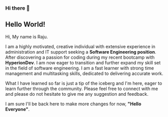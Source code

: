 ### Hi there 👋

## Hello World!
  
Hi, My name is Raju.   

I am a highly motivated, creative individual with extensive experience in administration and IT support seeking a **Software Engineering position**. After discovering a passion for coding during my recent bootcamp with **HyperionDev**. I am now eager to transition and further expand my skill set in the field of software engineering. I am a fast learner with strong time management and multitasking skills, dedicated to delivering accurate work.

What I have learned so far is just a tip of the iceberg and I'm here, eager to learn further through the community. Please feel free to connect with me and please do not hesitate to give me any suggestion and feedback.

I am sure I'll be back here to make more changes for now, **"Hello Everyone"**.


<!--
**Raju-Mali/Raju-Mali** is a ✨ _special_ ✨ repository because its `README.md` (this file) appears on your GitHub profile.

Here are some ideas to get you started:

- 🔭 I’m currently working on ...
- 🌱 I’m currently learning ...
- 👯 I’m looking to collaborate on ...
- 🤔 I’m looking for help with ...
- 💬 Ask me about ...
- 📫 How to reach me: ...
- 😄 Pronouns: ...
- ⚡ Fun fact: ...
-->
